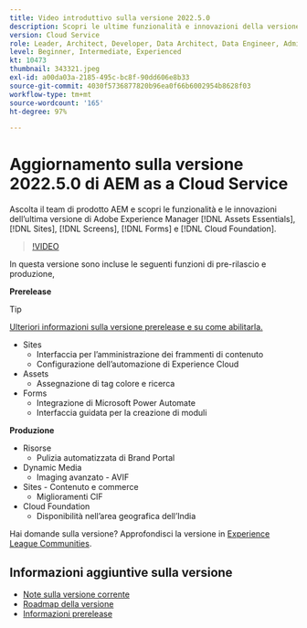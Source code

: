 ```yaml
---
title: Video introduttivo sulla versione 2022.5.0
description: Scopri le ultime funzionalità e innovazioni della versione 2022-5-0 di Adobe Experience Manager  [!DNL Assets Essentials], [!DNL Sites], [!DNL Screens], [!DNL Forms] e [!DNL Cloud Foundation].
version: Cloud Service
role: Leader, Architect, Developer, Data Architect, Data Engineer, Admin, User
level: Beginner, Intermediate, Experienced
kt: 10473
thumbnail: 343321.jpeg
exl-id: a00da03a-2185-495c-bc8f-90dd606e8b33
source-git-commit: 4030f5736877820b96ea0f66b6002954b8628f03
workflow-type: tm+mt
source-wordcount: '165'
ht-degree: 97%

---
```


# Aggiornamento sulla versione 2022.5.0 di AEM as a Cloud Service

Ascolta il team di prodotto AEM e scopri le funzionalità e le innovazioni dell’ultima versione di Adobe Experience Manager [!DNL Assets Essentials], [!DNL Sites], [!DNL Screens], [!DNL Forms] e [!DNL Cloud Foundation].

>[!VIDEO](https://video.tv.adobe.com/v/343321/?quality=12&learn=on)

In questa versione sono incluse le seguenti funzioni di pre-rilascio e produzione,

**Prerelease**

>[!TIP]
>
>[Ulteriori informazioni sulla versione prerelease e su come abilitarla.](https://experienceleague.adobe.com/docs/experience-manager-cloud-service/content/release-notes/prerelease.html?lang=it)

* Sites
   * Interfaccia per l’amministrazione dei frammenti di contenuto
   * Configurazione dell’automazione di Experience Cloud
* Assets
   * Assegnazione di tag colore e ricerca
* Forms
   * Integrazione di Microsoft Power Automate
   * Interfaccia guidata per la creazione di moduli

**Produzione**

* Risorse
   * Pulizia automatizzata di Brand Portal
* Dynamic Media
   * Imaging avanzato - AVIF
* Sites - Contenuto e commerce
   * Miglioramenti CIF
* Cloud Foundation
   * Disponibilità nell’area geografica dell’India

Hai domande sulla versione?  Approfondisci la versione in [Experience League Communities](https://adobe.ly/3NDPR8Y).

## Informazioni aggiuntive sulla versione

* [Note sulla versione corrente](https://experienceleague.adobe.com/docs/experience-manager-cloud-service/content/release-notes/home.html?lang=it)
* [Roadmap della versione](https://experienceleague.adobe.com/docs/experience-manager-release-information/aem-release-updates/update-releases-roadmap.html?lang=it)
* [Informazioni prerelease](https://experienceleague.adobe.com/docs/experience-manager-cloud-service/content/release-notes/prerelease.html)
